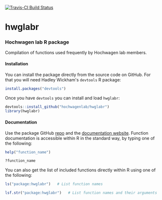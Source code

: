 [![Travis-CI Build Status](https://travis-ci.org/hochwagenlab/hwglabr.svg?branch=master)](https://travis-ci.org/hochwagenlab/hwglabr)

# hwglabr
### Hochwagen lab R package

Compilation of functions used frequently by Hochwagen lab members.

#### Installation

You can install the package directly from the source code on GitHub. For that you
will need Hadley Wickham's `devtools` R package:
``` r
install.packages("devtools")
```

Once you have `devtools` you can install and load `hwglabr`:
``` r
devtools::install_github("hochwagenlab/hwglabr")
library(hwglabr)
```

#### Documentation

Use the package GitHub [repo](https://github.com/hochwagenlab/hwglabr) and the
[documentation website](https://hochwagenlab.github.io/hwglabr/).
Function documentation is accessible within R in the standard way, by typing one of the following:

``` r
help("function_name")

?function_name
```

You can also get the list of included functions directly within R using one of the following:

``` r
ls("package:hwglabr")   # List function names

lsf.str("package:hwglabr")   # List function names and their arguments
```
